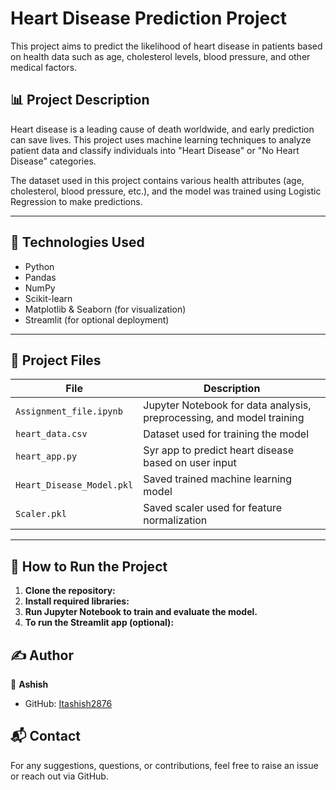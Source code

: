 # Heart Disease Prediction Project

This project aims to predict the likelihood of heart disease in patients based on health data such as age, cholesterol levels, blood pressure, and other medical factors.

## 📊 Project Description

Heart disease is a leading cause of death worldwide, and early prediction can save lives. This project uses machine learning techniques to analyze patient data and classify individuals into "Heart Disease" or "No Heart Disease" categories.

The dataset used in this project contains various health attributes (age, cholesterol, blood pressure, etc.), and the model was trained using Logistic Regression to make predictions.

---

## 🔧 Technologies Used

- Python
- Pandas
- NumPy
- Scikit-learn
- Matplotlib & Seaborn (for visualization)
- Streamlit (for optional deployment)

---

## 📂 Project Files

| File | Description |
|---|---|
| `Assignment_file.ipynb` | Jupyter Notebook for data analysis, preprocessing, and model training |
| `heart_data.csv` | Dataset used for training the model |
| `heart_app.py` | Syr app to predict heart disease based on user input |
| `Heart_Disease_Model.pkl` | Saved trained machine learning model |
| `Scaler.pkl` | Saved scaler used for feature normalization |

---

## 🚀 How to Run the Project

1. **Clone the repository:**
2. **Install required libraries:**
3. **Run Jupyter Notebook to train and evaluate the model.**
4. **To run the Streamlit app (optional):**
 


## ✍️ Author

👤 **Ashish**
- GitHub: [Itashish2876](https://github.com/Itashish2876)

## 📬 Contact
For any suggestions, questions, or contributions, feel free to raise an issue or reach out via GitHub.
